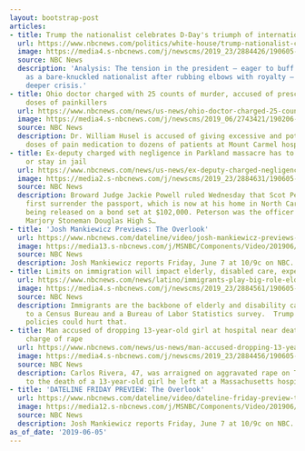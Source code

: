 ```yaml
---
layout: bootstrap-post
articles:
- title: Trump the nationalist celebrates D-Day's triumph of internationalism
  url: https://www.nbcnews.com/politics/white-house/trump-nationalist-celebrates-d-day-s-triumph-internationalism-n1013896
  image: https://media4.s-nbcnews.com/j/newscms/2019_23/2884426/190605-donald-trump-d-day-cs-915a_dc16c734e86f0a62dedba3603dd62509.nbcnews-fp-1200-630.jpg
  source: NBC News
  description: 'Analysis: The tension in the president — eager to buff his credentials
    as a bare-knuckled nationalist after rubbing elbows with royalty — reflects a
    deeper crisis.'
- title: Ohio doctor charged with 25 counts of murder, accused of prescribing excessive
    doses of painkillers
  url: https://www.nbcnews.com/news/us-news/ohio-doctor-charged-25-counts-murder-accused-prescribing-excessive-doses-n970026
  image: https://media4.s-nbcnews.com/j/newscms/2019_06/2743421/190206-william-husel-al-0745_423ae632b971ba910d2c840445f384b0.nbcnews-fp-1200-630.jpg
  source: NBC News
  description: Dr. William Husel is accused of giving excessive and potentially fatal
    doses of pain medication to dozens of patients at Mount Carmel hospital in Columbus.
- title: Ex-deputy charged with negligence in Parkland massacre has to turn in passport
    or stay in jail
  url: https://www.nbcnews.com/news/us-news/ex-deputy-charged-negligence-parkland-massacre-has-turn-passport-or-n1014061
  image: https://media2.s-nbcnews.com/j/newscms/2019_23/2884631/190605-scot-peterson-cs-1103a_d3c8aa5ad84029d411727c51c3c87ec8.nbcnews-fp-1200-630.jpg
  source: NBC News
  description: Broward Judge Jackie Powell ruled Wednesday that Scot Peterson must
    first surrender the passport, which is now at his home in North Carolina, before
    being released on a bond set at $102,000. Peterson was the officer assigned to
    Marjory Stoneman Douglas High S…
- title: 'Josh Mankiewicz Previews: The Overlook'
  url: https://www.nbcnews.com/dateline/video/josh-mankiewicz-previews-the-overlook-61361733951
  image: https://media13.s-nbcnews.com/j/MSNBC/Components/Video/201906/dtl_promo_corpuschristijoshtease_190605.nbcnews-fp-1200-630.jpg
  source: NBC News
  description: Josh Mankiewicz reports Friday, June 7 at 10/9c on NBC.
- title: Limits on immigration will impact elderly, disabled care, experts warn
  url: https://www.nbcnews.com/news/latino/immigrants-play-big-role-elder-disabled-care-u-s-experts-n1014046
  image: https://media4.s-nbcnews.com/j/newscms/2019_23/2884561/190605-elderly-care-al-1026_94d95817e0bcc6c190cc893dd8295121.nbcnews-fp-1200-630.jpg
  source: NBC News
  description: Immigrants are the backbone of elderly and disability care, according
    to a Census Bureau and a Bureau of Labor Statistics survey.  Trump administration
    policies could hurt that.
- title: Man accused of dropping 13-year-old girl at hospital near death gets added
    charge of rape
  url: https://www.nbcnews.com/news/us-news/man-accused-dropping-13-year-old-girl-hospital-near-death-n1014036
  image: https://media4.s-nbcnews.com/j/newscms/2019_23/2884456/190605-carlos-rivera-al-0927_8adad1254b91135ef61f7f52b7c727cd.nbcnews-fp-1200-630.jpg
  source: NBC News
  description: Carlos Rivera, 47, was arraigned on aggravated rape on Tuesday in connection
    to the death of a 13-year-old girl he left at a Massachusetts hospital.
- title: 'DATELINE FRIDAY PREVIEW: The Overlook'
  url: https://www.nbcnews.com/dateline/video/dateline-friday-preview-the-overlook-61360197890
  image: https://media12.s-nbcnews.com/j/MSNBC/Components/Video/201906/2016_DL_Generic_Promo_Friday_109c.nbcnews-fp-1200-630.jpg
  source: NBC News
  description: Josh Mankiewicz reports Friday, June 7 at 10/9c on NBC.
as_of_date: '2019-06-05'
---
```


